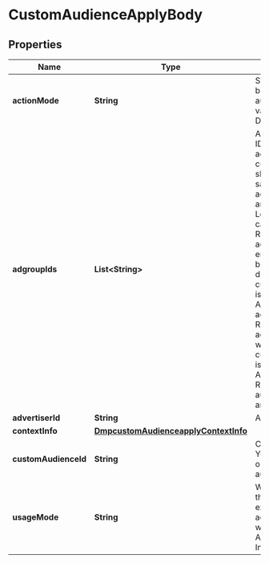 # CustomAudienceApplyBody

## Properties
Name | Type | Description | Notes
------------ | ------------- | ------------- | -------------
**actionMode** | **String** | Specific operation to be performed on the audience. Enum values: Apply, Disconnect. |[required]  
**adgroupIds** | **List&lt;String&gt;** | A list of ad group IDs. Note: adgroup_ids and custom_audience_id should be under the same advertiser account. Otherwise, an error will occur. Lookalike Audience cannot be used in Reach &amp; Frequency ads. Otherwise, an error will occur. See below for more details. 1. If the custom_audience_id is a Lookalike Audience and the adgroup_ids are Reach &amp; Frequency ad groups, an error will occur. 2. If the custom_audience_id is a Lookalike Audience with the REACH_FREQUENCY audience subtype, an error will occur. |[required]  
**advertiserId** | **String** | Advertiser ID. |[required]  
**contextInfo** | [**DmpcustomAudienceapplyContextInfo**](DmpcustomAudienceapplyContextInfo.md) |  |  [optional]
**customAudienceId** | **String** | Custom audience ID. You can only pass one custom audience ID. |[required]  
**usageMode** | **String** | Whether to include this audience in or exclude it from your ad groups. Required when action_mode is Apply. Enum values: Include, Exclude. |  [optional]
